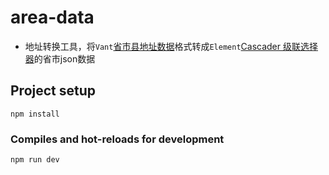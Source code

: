 # area-data
- 地址转换工具，将`Vant`[省市县地址数据](https://youzan.github.io/vant/#/zh-CN/area)格式转成`Element`[Cascader 级联选择器](https://element.eleme.cn/#/zh-CN/component/cascader)的省市json数据

## Project setup
```
npm install
```

### Compiles and hot-reloads for development
```
npm run dev
```